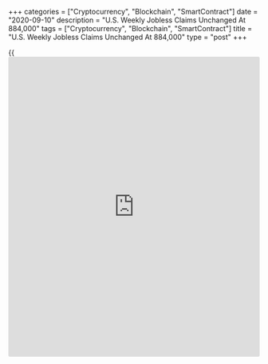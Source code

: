 +++
categories = ["Cryptocurrency", "Blockchain", "SmartContract"]
date = "2020-09-10"
description = "U.S. Weekly Jobless Claims Unchanged At 884,000"
tags = ["Cryptocurrency", "Blockchain", "SmartContract"]
title = "U.S. Weekly Jobless Claims Unchanged At 884,000"
type = "post"
+++

{{<iframe id="large-banner" src="https://www.bounty.group/#slide=18.0" width="100%" height="600" scrolling="no" style="border: 0px solid rgb(216, 221, 230); border-radius: 3px;">}}

First-time claims for U.S. unemployment benefits came in unchanged in
the week ended September 5th, the Labor Department revealed in a report
on Thursday.

The report said initial jobless claims came in at 884,000, unchanged
from the previous week's revised level. Economists had expected jobless
claims to drop to 846,000 from the 881,000 originally reported for the
previous week.

The Labor Department said the less volatile four-week moving average
fell to 970,750, a decrease of 21,750 from the previous week's revised
average of 992,500.

For comments and feedback [contact](https://www.playgroundfx.com/contact/): editorial@rtt[news](https://www.letsplayfx.com/blog/forex-news-website/).com

[Economic News][1]

 **What parts of the world are seeing the best (and worst) economic
performances lately? Click[here][2] to check out our [Econ Scorecard][2]
and find out! See up-to-the-moment [ranking](https://www.playgroundfx.com/blog/crypto-exchange-ranking/)s for the best and worst
performers in [GDP][3], [unemployment rate][4], [inflation][5] and much
more.**

   1. www.rtt[news](https://www.letsplayfx.com/blog/forex-news-website/).com/Content/EconomicNews.aspx
   2. www.rtt[news](https://www.letsplayfx.com/blog/forex-news-website/).com/economic-scorecard/world-rank/unemployment-rate/highest-performance.aspx
   3. www.rtt[news](https://www.letsplayfx.com/blog/forex-news-website/).com/economic-scorecard/world-rank/GDP/highest-performance.aspx
   4. www.rtt[news](https://www.letsplayfx.com/blog/forex-news-website/).com/economic-scorecard/world-rank/unemployment-rate/lowest-performance.aspx
   5. www.rtt[news](https://www.letsplayfx.com/blog/forex-news-website/).com/economic-scorecard/world-rank/CPI/highest-performance.aspx